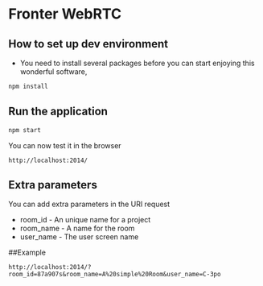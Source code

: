 Fronter WebRTC
================

How to set up dev environment
-------------------------------

* You need to install several packages before you can start enjoying this wonderful software,

```bash
npm install
```

Run the application
-------------------

```bash
npm start
```

You can now test it in the browser

    http://localhost:2014/

Extra parameters
-----------------

You can add extra parameters in the URI request
* room_id - An unique name for a project
* room_name - A name for the room
* user_name - The user screen name

##Example

    http://localhost:2014/?room_id=87a907s&room_name=A%20simple%20Room&user_name=C-3po

